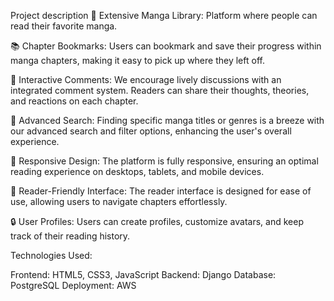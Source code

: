 Project description
📖 Extensive Manga Library: Platform where people can read their favorite manga.

📚 Chapter Bookmarks: Users can bookmark and save their progress within manga chapters, making it easy to pick up where they left off.

💬 Interactive Comments: We encourage lively discussions with an integrated comment system. Readers can share their thoughts, theories, and reactions on each chapter.

🔎 Advanced Search: Finding specific manga titles or genres is a breeze with our advanced search and filter options, enhancing the user's overall experience.

📱 Responsive Design: The platform is fully responsive, ensuring an optimal reading experience on desktops, tablets, and mobile devices.

📖 Reader-Friendly Interface: The reader interface is designed for ease of use, allowing users to navigate chapters effortlessly.

🔒 User Profiles: Users can create profiles, customize avatars, and keep track of their reading history.

Technologies Used:

Frontend: HTML5, CSS3, JavaScript
Backend: Django
Database: PostgreSQL
Deployment: AWS
